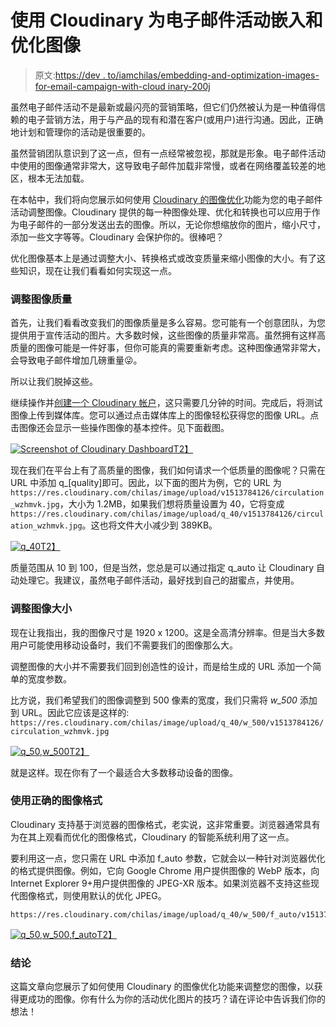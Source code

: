 # 使用 Cloudinary 为电子邮件活动嵌入和优化图像

> 原文:[https://dev . to/iamchilas/embedding-and-optimization-images-for-email-campaign-with-cloud inary-200j](https://dev.to/iamchilas/embedding-and-optimizing-images-for-email-campaigns-with-cloudinary-2o0j)

虽然电子邮件活动不是最新或最闪亮的营销策略，但它们仍然被认为是一种值得信赖的电子营销方法，用于与产品的现有和潜在客户(或用户)进行沟通。因此，正确地计划和管理你的活动是很重要的。

虽然营销团队意识到了这一点，但有一点经常被忽视，那就是形象。电子邮件活动中使用的图像通常非常大，这导致电子邮件加载非常慢，或者在网络覆盖较差的地区，根本无法加载。

在本帖中，我们将向您展示如何使用 [Cloudinary 的图像优化](http://cloudinary.com/documentation/image_optimization)功能为您的电子邮件活动调整图像。Cloudinary 提供的每一种图像处理、优化和转换也可以应用于作为电子邮件的一部分发送出去的图像。所以，无论你想缩放你的图片，缩小尺寸，添加一些文字等等。Cloudinary 会保护你的。很棒吧？

优化图像基本上是通过调整大小、转换格式或改变质量来缩小图像的大小。有了这些知识，现在让我们看看如何实现这一点。

### [](#adjusting-your-image-quality)调整图像质量

首先，让我们看看改变我们的图像质量是多么容易。您可能有一个创意团队，为您提供用于宣传活动的图片。大多数时候，这些图像的质量非常高。虽然拥有这样高质量的图像可能是一件好事，但你可能真的需要重新考虑。这种图像通常非常大，会导致电子邮件增加几磅重量😜。

所以让我们脱掉这些。

继续操作并[创建一个 Cloudinary 帐户](https://cloudinary.com/users/register/free)，这只需要几分钟的时间。完成后，将测试图像上传到媒体库。您可以通过点击媒体库上的图像轻松获得您的图像 URL。点击图像还会显示一些操作图像的基本控件。见下面截图。

[![Screenshot of Cloudinary Dashboard](../Images/1b5ec42c25315fe1b0b24fad4f9f515e.png)T2】](https://res.cloudinary.com/practicaldev/image/fetch/s--ieFssZL5--/c_limit%2Cf_auto%2Cfl_progressive%2Cq_auto%2Cw_880/https://res.cloudinary.com/chilas/image/upload/q_10/w_1000/v1513784491/cloudinary_media_library_snapshot.png)

现在我们在平台上有了高质量的图像，我们如何请求一个低质量的图像呢？只需在 URL 中添加 q_[quality]即可。因此，以下面的图片为例，它的 URL 为`https://res.cloudinary.com/chilas/image/upload/v1513784126/circulation_wzhmvk.jpg`，大小为 1.2MB，如果我们想将质量设置为 40，它将变成`https://res.cloudinary.com/chilas/image/upload/q_40/v1513784126/circulation_wzhmvk.jpg`。这也将文件大小减少到 389KB。

[![q_40](../Images/6a186c6b2922ec7c595e317b3491af32.png)T2】](https://res.cloudinary.com/practicaldev/image/fetch/s--n-XmETOx--/c_limit%2Cf_auto%2Cfl_progressive%2Cq_auto%2Cw_880/https://res.cloudinary.com/chilas/image/upload/q_40/v1513784126/circulation_wzhmvk.jpg)

质量范围从 10 到 100，但是当然，您总是可以通过指定 q_auto 让 Cloudinary 自动处理它。我建议，虽然电子邮件活动，最好找到自己的甜蜜点，并使用。

### [](#resizing-your-images)调整图像大小

现在让我指出，我的图像尺寸是 1920 x 1200。这是全高清分辨率。但是当大多数用户可能使用移动设备时，我们不需要我们的图像那么大。

调整图像的大小并不需要我们回到创造性的设计，而是给生成的 URL 添加一个简单的宽度参数。

比方说，我们希望我们的图像调整到 500 像素的宽度，我们只需将 *w_500* 添加到 URL。因此它应该是这样的:
`https://res.cloudinary.com/chilas/image/upload/q_40/w_500/v1513784126/circulation_wzhmvk.jpg`

[![q_50,w_500](../Images/eb977570003b36027ac11b78b6c41c10.png)T2】](https://res.cloudinary.com/practicaldev/image/fetch/s--41g6RUDA--/c_limit%2Cf_auto%2Cfl_progressive%2Cq_auto%2Cw_880/https://res.cloudinary.com/chilas/image/upload/q_40/w_500/v1513784126/circulation_wzhmvk.jpg)

就是这样。现在你有了一个最适合大多数移动设备的图像。

### [](#using-the-right-image-format)使用正确的图像格式

Cloudinary 支持基于浏览器的图像格式，老实说，这非常重要。浏览器通常具有为在其上观看而优化的图像格式，Cloudinary 的智能系统利用了这一点。

要利用这一点，您只需在 URL 中添加 f_auto 参数，它就会以一种针对浏览器优化的格式提供图像。例如，它向 Google Chrome 用户提供图像的 WebP 版本，向 Internet Explorer 9+用户提供图像的 JPEG-XR 版本。如果浏览器不支持这些现代图像格式，则使用默认的优化 JPEG。

```
https://res.cloudinary.com/chilas/image/upload/q_40/w_500/f_auto/v1513784126/circulation_wzhmvk.jpg 
```

[![q_50,w_500,f_auto](../Images/e4167bbc2b8acd770ce6a82f939ab26b.png)T2】](https://res.cloudinary.com/practicaldev/image/fetch/s--cDVRc_QH--/c_limit%2Cf_auto%2Cfl_progressive%2Cq_auto%2Cw_880/https://res.cloudinary.com/chilas/image/upload/q_40/w_500/f_auto/v1513784126/circulation_wzhmvk.jpg)

### [](#conclusion)结论

这篇文章向您展示了如何使用 Cloudinary 的图像优化功能来调整您的图像，以获得更成功的图像。你有什么为你的活动优化图片的技巧？请在评论中告诉我们你的想法！